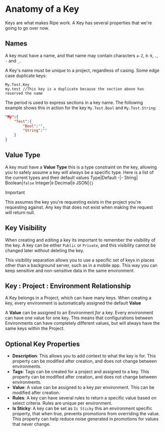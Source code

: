 # Anatomy of a Key

Keys are what makes Ripe work. A Key has several properties that we're going to go over now.

## Names
A key must have a name, and that name may contain characters `a-Z`, `0-9`, `.`, `-` and `_`.

A Key's name must be unique to a project, regardless of casing. Some edge case duplicate keys:
```
My.Test.Key
my.test //This key is a duplicate because the section above has reserved the name
```

The period is used to express sections in a key name. The following example shows this in action for the key `My.Test.Bool` and `My.Test.String`:
```json
"My":{
    "Test":{
        "Bool":"",
        "String":""
    }
}
```

## Value Type
A key must have a **Value Type** this is a type constraint on the key, allowing you to safely assume a key will always be a specific type. Here is a list of the current types and their default values
Type|Default
-|-
String|` `
Boolean|`false`
Integer|`0`
Decimal|`0`
JSON|`{}`

> [!IMPORTANT]
> 
> This assumes the key you're requesting exists in the project you're requesting against. Any key that does not exist when making the request will return null.

## Key Visibility
When creating and editing a key its important to remember the visibility of the key. A key can be either `Public` or `Private`, and this visibility cannot be changed later without deleting the key. 

This visibility separation allows you to use a specific set of keys in places other than a background server, such as in a mobile app. This way you can keep sensitive and non-sensitive data in the same environment.

## Key : Project : Environment Relationship
A Key belongs in a Project, which can have many keys. When creating a key, every environment is automatically assigned the default **Value**

A **Value** can be assigned to an Environment *for* a key. Every environment can have one value for one key. This means that configurations between Environments can have completely different values, but will always have the same keys within the Project.

## Optional Key Properties

* **Description**: This allows you to add context to what the key is for. This property can be modified after creation, and does not change between environments.
* **Tags**: Tags can be created for a project and assigned to a key. This property can be modified after creation, and does not change between environments.
* **Value**: A value can be assigned to a key *per* environment. This can be modified after creation.
* **Rules**: A key can have several rules to return a specific value based on select criteria. Rules are unique per environment.
* **Is Sticky**: A key can be set as `Is Sticky` this an environment specific property, that when true, prevents promotions from overriding the value. This property can help reduce noise generated in promotions for values that never change.